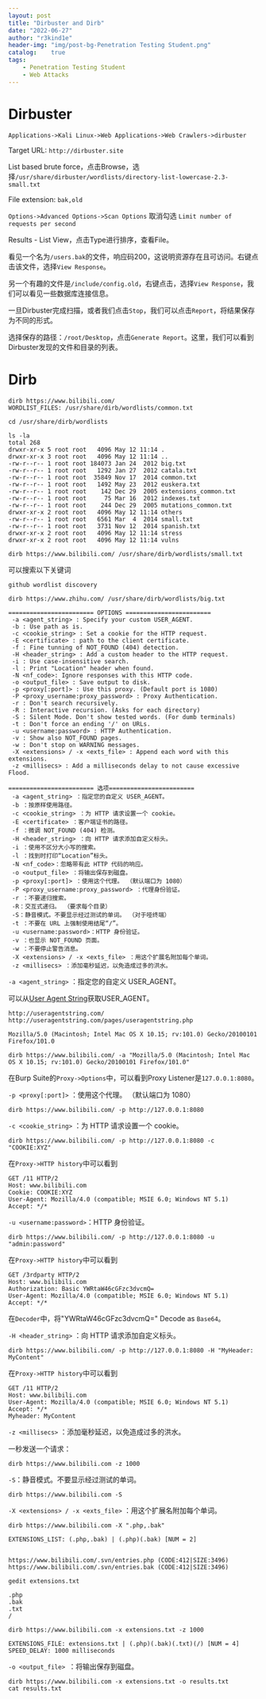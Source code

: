 ```yaml
---
layout: post
title: "Dirbuster and Dirb"
date: "2022-06-27"
author: "r3kind1e"
header-img: "img/post-bg-Penetration Testing Student.png"
catalog:    true
tags: 
    - Penetration Testing Student
    - Web Attacks
---
```


# Dirbuster
`Applications->Kali Linux->Web Applications->Web Crawlers->dirbuster`

Target URL: `http://dirbuster.site`

List based brute force，点击Browse，选择`/usr/share/dirbuster/wordlists/directory-list-lowercase-2.3-small.txt`

File extension: `bak,old`

`Options->Advanced Options->Scan Options` 取消勾选 `Limit number of requests per second`

Results - List View，点击Type进行排序，查看File。

看见一个名为`/users.bak`的文件，响应码200，这说明资源存在且可访问。右键点击该文件，选择`View Response`。

另一个有趣的文件是`/include/config.old`，右键点击，选择`View Response`，我们可以看见一些数据库连接信息。

一旦Dirbuster完成扫描，或者我们点击`Stop`，我们可以点击`Report`，将结果保存为不同的形式。

选择保存的路径：`/root/Desktop`，点击`Generate Report`。这里，我们可以看到Dirbuster发现的文件和目录的列表。

# Dirb
```
dirb https://www.bilibili.com/
WORDLIST_FILES: /usr/share/dirb/wordlists/common.txt
```

```
cd /usr/share/dirb/wordlists
                                                                                                                                                                                             
ls -la
total 268
drwxr-xr-x 5 root root   4096 May 12 11:14 .
drwxr-xr-x 3 root root   4096 May 12 11:14 ..
-rw-r--r-- 1 root root 184073 Jan 24  2012 big.txt
-rw-r--r-- 1 root root   1292 Jan 27  2012 catala.txt
-rw-r--r-- 1 root root  35849 Nov 17  2014 common.txt
-rw-r--r-- 1 root root   1492 May 23  2012 euskera.txt
-rw-r--r-- 1 root root    142 Dec 29  2005 extensions_common.txt
-rw-r--r-- 1 root root     75 Mar 16  2012 indexes.txt
-rw-r--r-- 1 root root    244 Dec 29  2005 mutations_common.txt
drwxr-xr-x 2 root root   4096 May 12 11:14 others
-rw-r--r-- 1 root root   6561 Mar  4  2014 small.txt
-rw-r--r-- 1 root root   3731 Nov 12  2014 spanish.txt
drwxr-xr-x 2 root root   4096 May 12 11:14 stress
drwxr-xr-x 2 root root   4096 May 12 11:14 vulns
```

```
dirb https://www.bilibili.com/ /usr/share/dirb/wordlists/small.txt
```

可以搜索以下关键词
```
github wordlist discovery
```

```
dirb https://www.zhihu.com/ /usr/share/dirb/wordlists/big.txt
```

```
======================== OPTIONS ========================
 -a <agent_string> : Specify your custom USER_AGENT.
 -b : Use path as is.
 -c <cookie_string> : Set a cookie for the HTTP request.
 -E <certificate> : path to the client certificate.
 -f : Fine tunning of NOT_FOUND (404) detection.
 -H <header_string> : Add a custom header to the HTTP request.
 -i : Use case-insensitive search.
 -l : Print "Location" header when found.
 -N <nf_code>: Ignore responses with this HTTP code.
 -o <output_file> : Save output to disk.
 -p <proxy[:port]> : Use this proxy. (Default port is 1080)
 -P <proxy_username:proxy_password> : Proxy Authentication.
 -r : Don't search recursively.
 -R : Interactive recursion. (Asks for each directory)
 -S : Silent Mode. Don't show tested words. (For dumb terminals)
 -t : Don't force an ending '/' on URLs.
 -u <username:password> : HTTP Authentication.
 -v : Show also NOT_FOUND pages.
 -w : Don't stop on WARNING messages.
 -X <extensions> / -x <exts_file> : Append each word with this extensions.
 -z <millisecs> : Add a milliseconds delay to not cause excessive Flood.

======================== 选项========================
 -a <agent_string> ：指定您的自定义 USER_AGENT。
 -b ：按原样使用路径。
 -c <cookie_string> ：为 HTTP 请求设置一个 cookie。
 -E <certificate> ：客户端证书的路径。
 -f ：微调 NOT_FOUND (404) 检测。
 -H <header_string> ：向 HTTP 请求添加自定义标头。
 -i ：使用不区分大小写的搜索。
 -l ：找到时打印“Location”标头。
 -N <nf_code>：忽略带有此 HTTP 代码的响应。
 -o <output_file> ：将输出保存到磁盘。
 -p <proxy[:port]> ：使用这个代理。 （默认端口为 1080）
 -P <proxy_username:proxy_password> ：代理身份验证。
 -r ：不要递归搜索。
 -R：交互式递归。 （要求每个目录）
 -S：静音模式。不要显示经过测试的单词。 （对于哑终端）
 -t ：不要在 URL 上强制使用结尾“/”。
 -u <username:password>：HTTP 身份验证。
 -v ：也显示 NOT_FOUND 页面。
 -w ：不要停止警告消息。
 -X <extensions> / -x <exts_file> ：用这个扩展名附加每个单词。
 -z <millisecs> ：添加毫秒延迟，以免造成过多的洪水。
```

`-a <agent_string>` ：指定您的自定义 USER_AGENT。

可以从[User Agent String](http://useragentstring.com/)获取USER_AGENT。
```
http://useragentstring.com/
http://useragentstring.com/pages/useragentstring.php

Mozilla/5.0 (Macintosh; Intel Mac OS X 10.15; rv:101.0) Gecko/20100101 Firefox/101.0

dirb https://www.bilibili.com/ -a "Mozilla/5.0 (Macintosh; Intel Mac OS X 10.15; rv:101.0) Gecko/20100101 Firefox/101.0"
```

在Burp Suite的`Proxy->Options`中，可以看到Proxy Listener是`127.0.0.1:8080`。

`-p <proxy[:port]>` ：使用这个代理。 （默认端口为 1080）

```
dirb https://www.bilibili.com/ -p http://127.0.0.1:8080
```

`-c <cookie_string>` ：为 HTTP 请求设置一个 cookie。
```
dirb https://www.bilibili.com/ -p http://127.0.0.1:8080 -c "COOKIE:XYZ"
```

在`Proxy->HTTP history`中可以看到
```
GET /11 HTTP/2
Host: www.bilibili.com
Cookie: COOKIE:XYZ
User-Agent: Mozilla/4.0 (compatible; MSIE 6.0; Windows NT 5.1)
Accept: */*
```

`-u <username:password>`：HTTP 身份验证。
```
dirb https://www.bilibili.com/ -p http://127.0.0.1:8080 -u "admin:password"
```
在`Proxy->HTTP history`中可以看到

```
GET /3rdparty HTTP/2
Host: www.bilibili.com
Authorization: Basic YWRtaW46cGFzc3dvcmQ=
User-Agent: Mozilla/4.0 (compatible; MSIE 6.0; Windows NT 5.1)
Accept: */*
```
在`Decoder`中，将"YWRtaW46cGFzc3dvcmQ=" Decode as `Base64`。


`-H <header_string>` ：向 HTTP 请求添加自定义标头。

```
dirb https://www.bilibili.com/ -p http://127.0.0.1:8080 -H "MyHeader: MyContent"
```

在`Proxy->HTTP history`中可以看到

```
GET /11 HTTP/2
Host: www.bilibili.com
User-Agent: Mozilla/4.0 (compatible; MSIE 6.0; Windows NT 5.1)
Accept: */*
Myheader: MyContent
```

`-z <millisecs>` ：添加毫秒延迟，以免造成过多的洪水。

一秒发送一个请求：
```
dirb https://www.bilibili.com -z 1000
```

`-S`：静音模式。不要显示经过测试的单词。 

```
dirb https://www.bilibili.com -S     
```

`-X <extensions> / -x <exts_file>` ：用这个扩展名附加每个单词。
```
dirb https://www.bilibili.com -X ".php,.bak"

EXTENSIONS_LIST: (.php,.bak) | (.php)(.bak) [NUM = 2]

                                                       
https://www.bilibili.com/.svn/entries.php (CODE:412|SIZE:3496)                                                                                                                            
https://www.bilibili.com/.svn/entries.bak (CODE:412|SIZE:3496) 
```
                                                                                                                           
```
gedit extensions.txt 

.php
.bak
.txt
/
```

```
dirb https://www.bilibili.com -x extensions.txt -z 1000

EXTENSIONS_FILE: extensions.txt | (.php)(.bak)(.txt)(/) [NUM = 4]
SPEED_DELAY: 1000 milliseconds
```

`-o <output_file> `：将输出保存到磁盘。

```
dirb https://www.bilibili.com -x extensions.txt -o results.txt
cat results.txt
```






